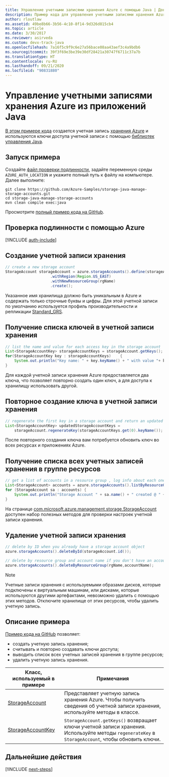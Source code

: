 ```yaml
---
title: Управление учетными записями хранения Azure с помощью Java | Документация Майкрософт
description: Пример кода для управления учетными записями хранения Azure с помощью пакета Azure SDK для Java
author: rloutlaw
ms.assetid: 49be8b66-3b56-4c10-8f14-9d326d815cb4
ms.topic: article
ms.date: 3/30/2017
ms.reviewer: asirveda
ms.custom: devx-track-java
ms.openlocfilehash: 7a16f5c9f9c6e27a56bace08aa43aef3c4a9bdb6
ms.sourcegitcommit: 39f3f69e3be39e30df28421a30747f6711c37a7b
ms.translationtype: HT
ms.contentlocale: ru-RU
ms.lasthandoff: 09/21/2020
ms.locfileid: "90831880"
---
```

# <a name="manage-azure-storage-accounts-from-your-java-applications"></a>Управление учетными записями хранения Azure из приложений Java

[В этом примере кода](https://github.com/Azure-Samples/storage-java-manage-storage-accounts) создается учетная запись [хранения Azure](/azure/storage/common/storage-introduction) и используются ключи доступа учетной записи с помощью [библиотек управления Java](https://github.com/Azure/azure-sdk-for-java). 

## <a name="run-the-sample"></a>Запуск примера

Создайте [файл проверки подлинности](/azure/java/java-sdk-azure-authenticate#mgmt-file), задайте переменную среды `AZURE_AUTH_LOCATION` и укажите полный путь к файлу на компьютере. Далее выполните:

```
git clone https://github.com/Azure-Samples/storage-java-manage-storage-accounts.git
cd storage-java-manage-storage-accounts
mvn clean compile exec:java
```

Просмотрите [полный пример кода на GitHub](https://github.com/Azure-Samples/storage-java-manage-storage-accounts).

## <a name="authenticate-with-azure"></a>Проверка подлинности с помощью Azure

[!INCLUDE [auth-include](includes/java-auth-include.md)] 

## <a name="create-a-storage-account"></a>Создание учетной записи хранения

```java
// create a new storage account
StorageAccount storageAccount = azure.storageAccounts().define(storageAccountName)
                    .withRegion(Region.US_EAST)
                    .withNewResourceGroup(rgName)
                    .create();
```

Указанное имя хранилища должно быть уникальным в Azure и содержать только строчные буквы и цифры. Для этой учетной записи по умолчанию используется профиль производительности и репликации [Standard_GRS](/azure/storage/common/storage-redundancy-grs).

## <a name="list-keys-in-a-storage-account"></a>Получение списка ключей в учетной записи хранения
```java
// list the name and value for each access key in the storage account
List<StorageAccountKey> storageAccountKeys = storageAccount.getKeys();
for(StorageAccountKey key : storageAccountKeys)    {
    System.out.println("Key name: " + key.keyName() + " with value "+ key.value());
}
```

Для каждой учетной записи хранения Azure предоставляется два ключа, что позволяет повторно создать один ключ, а для доступа к хранилищу использовать другой.

## <a name="regenerate-a-key-in-a-storage-account"></a>Повторное создание ключа в учетной записи хранения

```java
// regenerate the first key in a storage account and return an updated list of keys 
List<StorageAccountKey> updatedStorageAccountKeys =
    storageAccount.regenerateKey(storageAccountKeys.get(0).keyName());
```

После повторного создания ключа вам потребуется обновить ключ во всех ресурсах и приложениях Azure.

## <a name="list-all-storage-accounts-in-a-resource-group"></a>Получение списка всех учетных записей хранения в группе ресурсов
```java
// get a list of accounts in a resource group , log info about each one
List<StorageAccount> accounts = azure.storageAccounts().listByResourceGroup(rgName);
for (StorageAccount sa : accounts) {
    System.out.println("Storage Account " + sa.name() + " created @ " + sa.creationTime());
}
```

На странице [com.microsoft.azure.management.storage.StorageAccount](/java/api/com.microsoft.azure.management.storage.storageaccount) доступен набор полезных методов для проверки настроек учетной записи хранения.

## <a name="delete-a-storage-account"></a>Удаление учетной записи хранения
```java
// delete by ID when you already have a storage account object
azure.storageAccounts().deleteById(storageAccount.id());

// delete by resource group and account name if you don't have an account object
azure.storageAccounts().deleteByResourceGroup(rgName,accountName);
```

> [!NOTE]
> Учетные записи хранения с используемыми образами дисков, которые подключены к виртуальным машинам, или дисками, которые используются другими артефактами, невозможно удалить с помощью этих методов. Отключите хранилище от этих ресурсов, чтобы удалить учетную запись.

## <a name="sample-explanation"></a>Описание примера

[Пример кода на GitHub](https://github.com/Azure-Samples/storage-java-manage-storage-accounts) позволяет:

- создать учетную запись хранения;
- считывать и повторно создавать ключи доступа;
- выводить список всех учетных записей хранения в группе ресурсов;
- удалить учетную запись хранения. 

| Класс, используемый в примере | Примечания
|-------|-------|
| [StorageAccount](/java/api/com.microsoft.azure.management.storage.storageaccount)  | Представляет учетную запись хранения Azure. Чтобы получить сведения об учетной записи хранения, используйте методы в классе.
| [StorageAccountKey](/java/api/com.microsoft.azure.management.storage.storageaccountkey) | `StorageAccount.getKeys()` возвращает ключи учетной записи хранения. Используйте методы `regenerateKey` в `StorageAccount`, чтобы обновить ключи.

## <a name="next-steps"></a>Дальнейшие действия

[!INCLUDE [next-steps](includes/java-next-steps.md)]